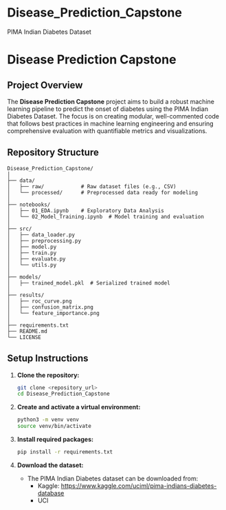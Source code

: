 # Disease_Prediction_Capstone
PIMA Indian Diabetes Dataset
# Disease Prediction Capstone

## Project Overview
The **Disease Prediction Capstone** project aims to build a robust machine learning pipeline to predict the onset of diabetes using the PIMA Indian Diabetes Dataset. The focus is on creating modular, well-commented code that follows best practices in machine learning engineering and ensuring comprehensive evaluation with quantifiable metrics and visualizations. 

## Repository Structure
```
Disease_Prediction_Capstone/
│
├── data/
│   ├── raw/            # Raw dataset files (e.g., CSV)
│   └── processed/      # Preprocessed data ready for modeling
│
├── notebooks/
│   ├── 01_EDA.ipynb    # Exploratory Data Analysis
│   └── 02_Model_Training.ipynb  # Model training and evaluation
│
├── src/
│   ├── data_loader.py
│   ├── preprocessing.py
│   ├── model.py
│   ├── train.py
│   ├── evaluate.py
│   └── utils.py
│
├── models/
│   ├── trained_model.pkl  # Serialized trained model
│
├── results/
│   ├── roc_curve.png
│   ├── confusion_matrix.png
│   └── feature_importance.png
│
├── requirements.txt
├── README.md
└── LICENSE
```

## Setup Instructions
1. **Clone the repository:**
   ```bash
   git clone <repository_url>
   cd Disease_Prediction_Capstone
   ```

2. **Create and activate a virtual environment:**
   ```bash
   python3 -m venv venv
   source venv/bin/activate
   ```

3. **Install required packages:**
   ```bash
   pip install -r requirements.txt
   ```

4. **Download the dataset:**
   - The PIMA Indian Diabetes dataset can be downloaded from:
     - Kaggle: https://www.kaggle.com/uciml/pima-indians-diabetes-database
     - UCI
